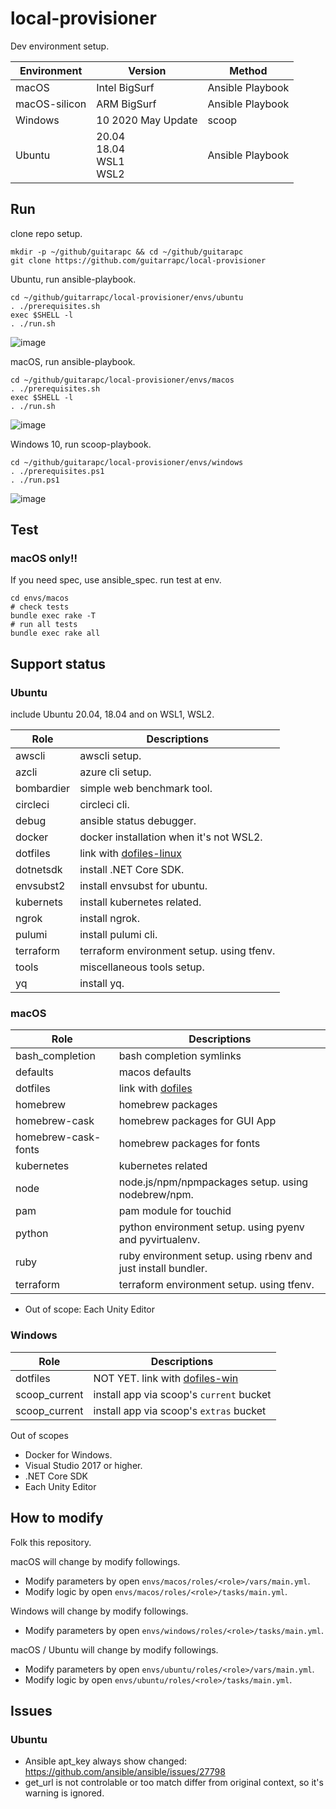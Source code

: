 # local-provisioner

Dev environment setup.

Environment | Version | Method
---- | ---- | ----
macOS | Intel BigSurf | Ansible Playbook
macOS-silicon | ARM BigSurf | Ansible Playbook
Windows | 10 2020 May Update| scoop
Ubuntu | 20.04<br/>18.04<br/>WSL1<br/>WSL2 | Ansible Playbook

## Run

clone repo setup.

```shell
mkdir -p ~/github/guitarapc && cd ~/github/guitarapc
git clone https://github.com/guitarrapc/local-provisioner
```

Ubuntu, run ansible-playbook.

```shell
cd ~/github/guitarrapc/local-provisioner/envs/ubuntu
. ./prerequisites.sh
exec $SHELL -l
. ./run.sh
```

![image](https://user-images.githubusercontent.com/3856350/67872931-0465bd80-fb76-11e9-8700-bdc0e861f556.png)

macOS, run ansible-playbook.

```shell
cd ~/github/guitarapc/local-provisioner/envs/macos
. ./prerequisites.sh
exec $SHELL -l
. ./run.sh
```

![image](https://user-images.githubusercontent.com/3856350/67872838-dda78700-fb75-11e9-9073-a4cc0f37e6d1.png)

Windows 10, run scoop-playbook.

```shell
cd ~/github/guitarapc/local-provisioner/envs/windows
. ./prerequisites.ps1
. ./run.ps1
```

![image](https://user-images.githubusercontent.com/3856350/67872580-84d7ee80-fb75-11e9-8c1c-e7d25fc94892.png)

## Test

### macOS only!!

If you need spec, use ansible_spec.
run test at env.

```shell
cd envs/macos
# check tests
bundle exec rake -T
# run all tests
bundle exec rake all
```

## Support status

### Ubuntu

include Ubuntu 20.04, 18.04 and on WSL1, WSL2.

Role | Descriptions
---- | ----
awscli | awscli setup.
azcli | azure cli setup.
bombardier | simple web benchmark tool.
circleci | circleci cli.
debug | ansible status debugger.
docker | docker installation when it's not WSL2.
dotfiles | link with [dofiles-linux](https://github.com/guitarrapc/dotfiles-linux)
dotnetsdk | install .NET Core SDK.
envsubst2 | install envsubst for ubuntu.
kubernets | install kubernetes related.
ngrok | install ngrok.
pulumi | install pulumi cli.
terraform | terraform environment setup. using tfenv.
tools | miscellaneous tools setup.
yq | install yq.

### macOS

Role | Descriptions
---- | ----
bash_completion | bash completion symlinks
defaults | macos defaults
dotfiles | link with [dofiles](https://github.com/guitarrapc/dotfiles)
homebrew | homebrew packages
homebrew-cask | homebrew packages for GUI App
homebrew-cask-fonts | homebrew packages for fonts
kubernetes | kubernetes related
node | node.js/npm/npmpackages setup. using nodebrew/npm.
pam | pam module for touchid
python | python environment setup. using pyenv and pyvirtualenv.
ruby | ruby environment setup. using rbenv and just install bundler.
terraform | terraform environment setup. using tfenv.

* Out of scope: Each Unity Editor

### Windows

Role | Descriptions
---- | ----
dotfiles | NOT YET. link with [dofiles-win](https://github.com/guitarrapc/dotfiles-win)
scoop_current | install app via scoop's `current` bucket
scoop_current | install app via scoop's `extras` bucket

Out of scopes

* Docker for Windows.
* Visual Studio 2017 or higher.
* .NET Core SDK
* Each Unity Editor

## How to modify

Folk this repository.

macOS will change by modify followings.

* Modify parameters by open `envs/macos/roles/<role>/vars/main.yml`.
* Modify logic by open `envs/macos/roles/<role>/tasks/main.yml`.

Windows will change by modify followings.

* Modify parameters by open `envs/windows/roles/<role>/tasks/main.yml`.

macOS / Ubuntu will change by modify followings.

* Modify parameters by open `envs/ubuntu/roles/<role>/vars/main.yml`.
* Modify logic by open `envs/ubuntu/roles/<role>/tasks/main.yml`.

## Issues

### Ubuntu

* Ansible apt_key always show changed: https://github.com/ansible/ansible/issues/27798
* get_url is not controlable or too match differ from original context, so it's warning is ignored.

